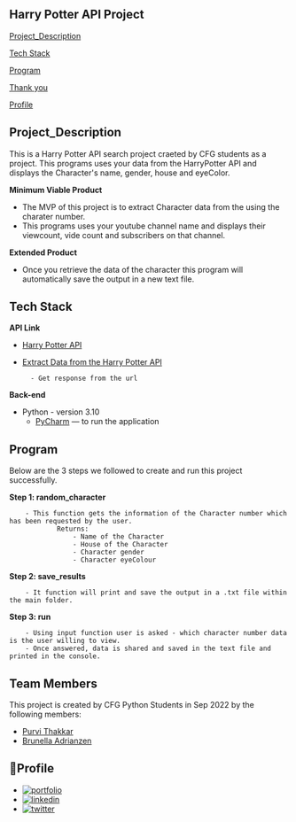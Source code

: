 ## **Harry Potter API Project**

[Project_Description](https://github.com/ThakkarPurvi/Harry_Potter_API#project_description)

[Tech Stack](https://github.com/ThakkarPurvi/Harry_Potter_API#tech-stack)

[Program](https://github.com/ThakkarPurvi/Harry_Potter_API#program)

[Thank you](https://github.com/ThakkarPurvi/Harry_Potter_API#team-members)

[Profile](https://github.com/ThakkarPurvi/Harry_Potter_API#profile)

## **Project_Description**

This is a Harry Potter API search project craeted by CFG students as a project. This programs uses your data from the HarryPotter API and displays the Character's name, gender, house and eyeColor. 

**Minimum Viable Product**
 - The MVP of this project is to extract Character data from the using the charater number. 
 - This programs uses your youtube channel name and displays their viewcount, vide count and subscribers on that channel. 

**Extended Product** 
- Once you retrieve the data of the character this program will automatically save the output in a new text file.

## **Tech Stack**

**API Link**

- [Harry Potter API](http://hp-api.herokuapp.com/api/characters)
- [Extract Data from the Harry Potter API](http://hp-api.herokuapp.com/api/characters/students)
        
        - Get response from the url

**Back-end**

- Python - version 3.10
    - [PyCharm](https://www.jetbrains.com/pycharm/) — to run the application 


## **Program**

Below are the 3 steps we followed to create and run this project successfully. 

**Step 1: random_character**

        - This function gets the information of the Character number which has been requested by the user.
                Returns: 
                    - Name of the Character
                    - House of the Character
                    - Character gender
                    - Character eyeColour

**Step 2: save_results**

        - It function will print and save the output in a .txt file within the main folder. 

**Step 3: run**

        - Using input function user is asked - which character number data is the user willing to view.
        - Once answered, data is shared and saved in the text file and printed in the console. 
        

## **Team Members**

This project is created by CFG Python Students in Sep 2022 by the following members:

- [Purvi Thakkar](https://www.linkedin.com/in/thakkarpurvilondon)
- [Brunella Adrianzen](https://github.com/brunella-adrianzen)


## 🔗**Profile**

 - [![portfolio](https://img.shields.io/badge/my_portfolio-000?style=for-the-badge&logo=ko-fi&logoColor=white)](https://github.com/ThakkarPurvi)
 - [![linkedin](https://img.shields.io/badge/linkedin-0A66C2?style=for-the-badge&logo=linkedin&logoColor=white)](https://www.linkedin.com/in/thakkarpurvilondon/)
 - [![twitter](https://img.shields.io/badge/twitter-1DA1F2?style=for-the-badge&logo=twitter&logoColor=white)](https://twitter.com/purvi41)
